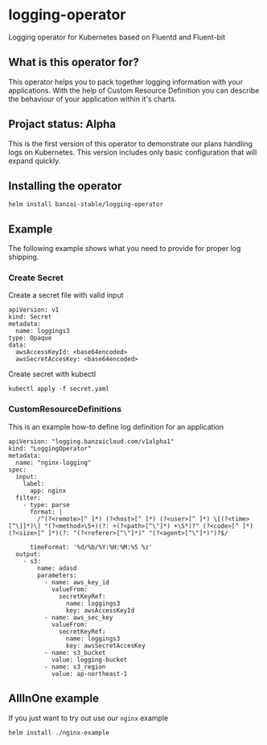 # logging-operator
Logging operator for Kubernetes based on Fluentd and Fluent-bit

## What is this operator for?

This operator helps you to pack together logging information with your applications. With the help of Custom Resource Definition you can describe the behaviour of your application within it's charts.


## Projact status: Alpha

This is the first version of this operator to demonstrate our plans handling logs on Kubernetes. This version includes only basic configuration that will expand quickly.


## Installing the operator

```
helm install banzai-stable/logging-operator
```

## Example

The following example shows what you need to provide for proper log shipping.

### Create Secret

Create a secret file with valid input

```
apiVersion: v1
kind: Secret
metadata:
  name: loggings3
type: Opaque
data:
  awsAccessKeyId: <base64encoded>
  awsSecretAccesKey: <base64encoded>
```

Create secret with kubectl

```
kubectl apply -f secret.yaml
```

### CustomResourceDefinitions

This is an example how-to define log definition for an application

```
apiVersion: "logging.banzaicloud.com/v1alpha1"
kind: "LoggingOperator"
metadata:
  name: "nginx-logging"
spec:
  input:
    label:
      app: nginx
  filter:
    - type: parse
      format: |
        /^(?<remote>[^ ]*) (?<host>[^ ]*) (?<user>[^ ]*) \[(?<time>[^\]]*)\] "(?<method>\S+)(?: +(?<path>[^\"]*) +\S*)?" (?<code>[^ ]*) (?<size>[^ ]*)(?: "(?<referer>[^\"]*)" "(?<agent>[^\"]*)")?$/

      timeFormat: '%d/%b/%Y:%H:%M:%S %z'
  output:
    - s3:
        name: adasd
        parameters:
          - name: aws_key_id
            valueFrom:
              secretKeyRef:
                name: loggings3
                key: awsAccessKeyId
          - name: aws_sec_key
            valueFrom:
              secretKeyRef:
                name: loggings3
                key: awsSecretAccesKey
          - name: s3_bucket
            value: logging-bucket
          - name: s3_region
            value: ap-northeast-1
```

## AllInOne example

If you just want to try out use our `nginx` example

```
helm install ./nginx-example
```
